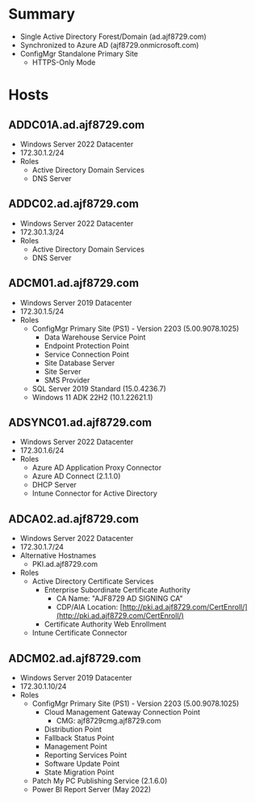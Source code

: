 # Summary

- Single Active Directory Forest/Domain (ad.ajf8729.com)
- Synchronized to Azure AD (ajf8729.onmicrosoft.com)
- ConfigMgr Standalone Primary Site
  - HTTPS-Only Mode

# Hosts

## ADDC01A.ad.ajf8729.com

- Windows Server 2022 Datacenter
- 172.30.1.2/24
- Roles
  - Active Directory Domain Services
  - DNS Server

## ADDC02.ad.ajf8729.com

- Windows Server 2022 Datacenter
- 172.30.1.3/24
- Roles
  - Active Directory Domain Services
  - DNS Server

## ADCM01.ad.ajf8729.com

- Windows Server 2019 Datacenter
- 172.30.1.5/24
- Roles
  - ConfigMgr Primary Site (PS1) - Version 2203 (5.00.9078.1025)
    - Data Warehouse Service Point
    - Endpoint Protection Point
    - Service Connection Point
    - Site Database Server
    - Site Server
    - SMS Provider
  - SQL Server 2019 Standard (15.0.4236.7)
  - Windows 11 ADK 22H2 (10.1.22621.1)

## ADSYNC01.ad.ajf8729.com

- Windows Server 2022 Datacenter
- 172.30.1.6/24
- Roles
  - Azure AD Application Proxy Connector
  - Azure AD Connect (2.1.1.0)
  - DHCP Server
  - Intune Connector for Active Directory

## ADCA02.ad.ajf8729.com

- Windows Server 2022 Datacenter
- 172.30.1.7/24
- Alternative Hostnames
  - PKI.ad.ajf8729.com
- Roles
  - Active Directory Certificate Services
    - Enterprise Subordinate Certificate Authority
      - CA Name: "AJF8729 AD SIGNING CA"
      - CDP/AIA Location: [http://pki.ad.ajf8729.com/CertEnroll/](http://pki.ad.ajf8729.com/CertEnroll/)
    - Certificate Authority Web Enrollment
  - Intune Certificate Connector

## ADCM02.ad.ajf8729.com

- Windows Server 2019 Datacenter
- 172.30.1.10/24
- Roles
  - ConfigMgr Primary Site (PS1) - Version 2203 (5.00.9078.1025)
    - Cloud Management Gateway Connection Point
      - CMG: ajf8729cmg.ajf8729.com
    - Distribution Point
    - Fallback Status Point
    - Management Point
    - Reporting Services Point
    - Software Update Point
    - State Migration Point
  - Patch My PC Publishing Service (2.1.6.0)
  - Power BI Report Server (May 2022)
